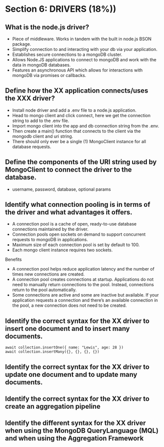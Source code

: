 # Section 6: DRIVERS (18%))

## What is the node.js driver?
- Piece of middleware. Works in tandem with the built in node.js BSON package.
- Simplify connection to and interacting with your db via your application.
- Establishes secure connections to a mongoDB cluster.
- Allows Node.JS applications to connect to mongoDB and work with the data in mongoDB databases.
- Features an asynchronous API which allows for interactions with mongoDB via promises or callbacks.

## Define how the XX application connects/uses the XXX driver?
- Install node driver and add a .env file to a node.js application.
- Head to mongo client and click connect, here we get the connection string to add to the .env file.
- Import mongo client into the app and db connection string from the .env.
- Then create a main() function that connects to the client via the mongodb client and uri string.
- There should only ever be a single (1) MongoClient instance for all database requests.

## Define the components of the URI string used by MongoClient to connect the driver to the database.
- username, password, database, optional params

## Identify what connection pooling is in terms of the driver and what advantages it offers.
- A connection pool is a cache of open, ready-to-use database connections maintained by the driver.
- Connection pools open sockets on demand to support concurrent requests to mongoDB in applications.
- Maximum size of each connection pool is set by default to 100.
- Each mongo client instance requires two sockets.

Benefits
- A connection pool helps reduce application latency and the number of times new connections are created.
- A connection pool creates connections at startup. Applications do not need to manually return connections to the pool. Instead, connections return to the pool automatically.
- Some connections are active and some are inactive but available. If your application requests a connection and there’s an available connection in the pool, a new connection does not need to be created.

## Identify the correct syntax for the XX driver to insert one document and to insert many documents.
```
await collection.insertOne({ name: "Lewis", age: 28 })
await collection.insertMany({}, {}, {}, {})
```

## Identify the correct syntax for the XX driver to update one document and to update many documents.

## Identify the correct syntax for the XX driver to create an aggregation pipeline

## Identify the different syntax for the XX driver when using the MongoDB QueryLanguage (MQL) and when using the Aggregation Framework


